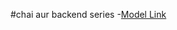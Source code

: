 #chai aur backend series
-[Model Link](https://app.eraser.io/workspace/SQ2cD2st4UIN5mghynuq?origin=share)